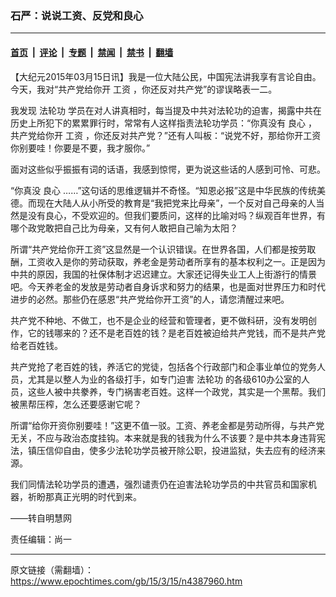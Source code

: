 ### 石严：说说工资、反党和良心

---

#### [首页](../../../..?n4387960) &nbsp;|&nbsp; [评论](../../../../../epoch-comment?n4387960) &nbsp;|&nbsp; [专题](../../../../../epoch-special?n4387960) &nbsp;|&nbsp; [禁闻](../../../../../epoch-news?n4387960) &nbsp;|&nbsp; [禁书](../../../../../books?n4387960) &nbsp;|&nbsp; [翻墙](https://github.com/gfw-breaker/nogfw/blob/master/README.md?n4387960)


<div class="post_content" id="artbody" itemprop="articleBody">
 <!-- article content begin -->
 <p>
  【大纪元2015年03月15日讯】我是一位大陆公民，中国宪法讲我享有言论自由。今天，我对“共产党给你开
  <ok href="https://www.epochtimes.com/gb/tag/%E5%B7%A5%E8%B5%84.html">
   工资
  </ok>
  ，你还反对共产党”的谬误略表一二。
 </p>
 <p>
  我发现
  <ok href="https://www.epochtimes.com/gb/tag/%E6%B3%95%E8%BD%AE%E5%8A%9F.html">
   法轮功
  </ok>
  学员在对人讲真相时，每当提及中共对法轮功的迫害，揭露中共在历史上所犯下的累累罪行时，常常有人这样指责法轮功学员：“你真没有
  <ok href="https://www.epochtimes.com/gb/tag/%E8%89%AF%E5%BF%83.html">
   良心
  </ok>
  ，共产党给你开
  <ok href="https://www.epochtimes.com/gb/tag/%E5%B7%A5%E8%B5%84.html">
   工资
  </ok>
  ，你还反对共产党？”还有人叫板：“说党不好，那给你开工资你别要哇！你要是不要，我才服你。”
 </p>
 <p>
  面对这些似乎振振有词的话语，我感到惊愕，更为说这些话的人感到可怜、可悲。
 </p>
 <p>
  “你真没
  <ok href="https://www.epochtimes.com/gb/tag/%E8%89%AF%E5%BF%83.html">
   良心
  </ok>
  ……”这句话的思维逻辑并不奇怪。“知恩必报”这是中华民族的传统美德。而现在大陆人从小所受的教育是“我把党来比母亲”，一个反对自己母亲的人当然是没有良心，不受欢迎的。但我们要质问，这样的比喻对吗？纵观百年世界，有哪个政党敢把自己比为母亲，又有何人敢把自己喻为太阳？
 </p>
 <p>
  所谓“共产党给你开工资”这显然是一个认识错误。在世界各国，人们都是按劳取酬，工资收入是你的劳动获取，养老金是劳动者所享有的基本权利之一。正是因为中共的原因，我国的社保体制才迟迟建立。大家还记得失业工人上街游行的情景吧。今天养老金的发放是劳动者自身诉求和努力的结果，也是面对世界压力和时代进步的必然。那些仍在感恩“共产党给你开工资”的人，请您清醒过来吧。
 </p>
 <p>
  共产党不种地、不做工，也不是企业的经营和管理者，更不做科研，没有发明创作，它的钱哪来的？还不是老百姓的钱？是老百姓被迫给共产党钱，而不是共产党给老百姓钱。
 </p>
 <p>
  共产党抢了老百姓的钱，养活它的党徒，包括各个行政部门和企事业单位的党务人员，尤其是以整人为业的各级打手，如专门迫害
  <ok href="https://www.epochtimes.com/gb/tag/%E6%B3%95%E8%BD%AE%E5%8A%9F.html">
   法轮功
  </ok>
  的各级610办公室的人员，这些人被中共豢养，专门祸害老百姓。这样一个政党，其实是一个黑帮。我们被黑帮压榨，怎么还要感谢它呢？
 </p>
 <p>
  所谓“给你开资你别要哇！”这更不值一驳。工资、养老金都是劳动所得，与共产党无关，不应与政治态度挂钩。本来就是我的钱我为什么不该要？是中共本身违背宪法，镇压信仰自由，使多少法轮功学员被开除公职，投进监狱，失去应有的经济来源。
 </p>
 <p>
  我们同情法轮功学员的遭遇，强烈谴责仍在迫害法轮功学员的中共官员和国家机器，祈盼那真正光明的时代到来。
 </p>
 <p>
  ——转自明慧网
 </p>
 <p>
  责任编辑：尚一
 </p>
 <p>
 </p>
 <!-- article content end -->
 <div id="below_article_ad">
 </div>
</div>


---

原文链接（需翻墙）：https://www.epochtimes.com/gb/15/3/15/n4387960.htm